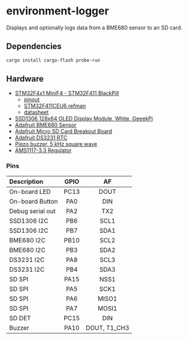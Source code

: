 # environment-logger

Displays and optionally logs data from a BME680 sensor to an SD card.

## Dependencies

```bash
cargo install cargo-flash probe-run
```

## Hardware

* [STM32F4x1 MiniF4 - STM32F411 BlackPill](https://github.com/WeActTC/MiniSTM32F4x1)
  - [pinout](https://raw.githubusercontent.com/WeActTC/MiniSTM32F4x1/master/images/STM32F4x1_PinoutDiagram_RichardBalint.png)
  - [STM32F411CEU6 refman](https://www.st.com/resource/en/reference_manual/dm00119316-stm32f411xc-e-advanced-arm-based-32-bit-mcus-stmicroelectronics.pdf)
  - [datasheet](https://www.st.com/resource/en/datasheet/stm32f411ce.pdf)
* [SSD1306 128x64 OLED Display Module, White, GeeekPi](https://www.amazon.com/gp/product/B0833PF7ML/ref=ppx_yo_dt_b_asin_title_o00_s00?ie=UTF8&psc=1)
* [Adafruit BME680 Sensor](https://www.adafruit.com/product/3660)
* [Adafruit Micro SD Card Breakout Board](https://www.adafruit.com/product/4682)
* [Adafruit DS3231 RTC](https://www.adafruit.com/product/3013)
* [Piezo buzzer, 5 kHz square wave](https://www.amazon.com/gp/product/B085XQM69Z/ref=ppx_yo_dt_b_search_asin_title?ie=UTF8&psc=1)
* [AMS1117-3.3 Regulator](https://www.amazon.com/gp/product/B07CP4P5XJ/ref=ppx_yo_dt_b_asin_title_o00_s00?ie=UTF8&psc=1)

### Pins

| Description       | GPIO  | AF    |
| :---              | :--:  | :--:  |
| On-board LED      | PC13  | DOUT  |
| On-board Button   | PA0   | DIN   |
| Debug serial out  | PA2   | TX2   |
| SSD1306 I2C       | PB6   | SCL1  |
| SSD1306 I2C       | PB7   | SDA1  |
| BME680 I2C        | PB10  | SCL2  |
| BME680 I2C        | PB3   | SDA2  |
| DS3231 I2C        | PA8   | SCL3  |
| DS3231 I2C        | PB4   | SDA3  |
| SD SPI            | PA15  | NSS1  |
| SD SPI            | PA5   | SCK1  |
| SD SPI            | PA6   | MISO1 |
| SD SPI            | PA7   | MOSI1 |
| SD DET            | PC15  | DIN   |
| Buzzer            | PA10  | DOUT, T1_CH3  |
